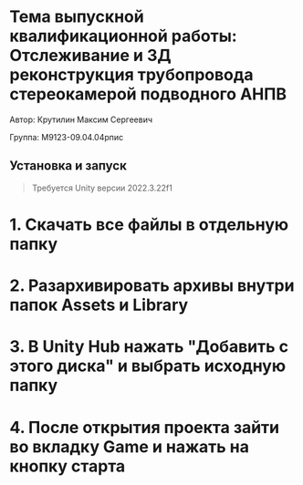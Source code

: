 # Тема выпускной квалификационной работы: Отслеживание и 3Д реконструкция трубопровода стереокамерой подводного АНПВ

Автор: Крутилин Максим Сергеевич

Группа: М9123-09.04.04рпис

## Установка и запуск

> Требуется Unity версии 2022.3.22f1

# 1. Скачать все файлы в отдельную папку

# 2. Разархивировать архивы внутри папок Assets и Library

# 3. В Unity Hub нажать "Добавить с этого диска" и выбрать исходную папку

# 4. После открытия проекта зайти во вкладку Game и нажать на кнопку старта
